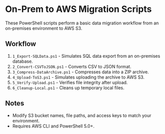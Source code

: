 # On-Prem to AWS Migration Scripts

These PowerShell scripts perform a basic data migration workflow from an on-premises environment to AWS S3.

## Workflow

1. `1_Export-SQLData.ps1` - Simulates SQL data export from an on-premises database.
2. `2_Convert-CSVToJSON.ps1` - Converts CSV to JSON format.
3. `3_Compress-DataArchive.ps1` - Compresses data into a ZIP archive.
4. `4_Upload-ToS3.ps1` - Simulates uploading the archive to AWS S3.
5. `5_Verify-Upload.ps1` - Verifies file integrity after upload.
6. `6_Cleanup-Local.ps1` - Cleans up temporary local files.

## Notes

- Modify S3 bucket names, file paths, and access keys to match your environment.
- Requires AWS CLI and PowerShell 5.0+.